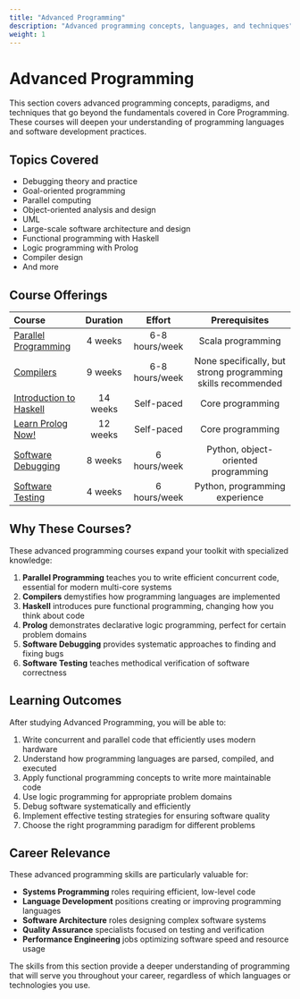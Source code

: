 ```yaml
---
title: "Advanced Programming"
description: "Advanced programming concepts, languages, and techniques"
weight: 1
---
```


# Advanced Programming

This section covers advanced programming concepts, paradigms, and techniques that go beyond the fundamentals covered in Core Programming. These courses will deepen your understanding of programming languages and software development practices.

## Topics Covered

- Debugging theory and practice
- Goal-oriented programming
- Parallel computing
- Object-oriented analysis and design
- UML
- Large-scale software architecture and design
- Functional programming with Haskell
- Logic programming with Prolog
- Compiler design
- And more

## Course Offerings

| Course | Duration | Effort | Prerequisites |
| :--- | :---: | :---: | :---: |
| [Parallel Programming](https://www.coursera.org/learn/scala-parallel-programming) | 4 weeks | 6-8 hours/week | Scala programming |
| [Compilers](https://www.edx.org/course/compilers) | 9 weeks | 6-8 hours/week | None specifically, but strong programming skills recommended |
| [Introduction to Haskell](https://www.seas.upenn.edu/~cis194/fall16/) | 14 weeks | Self-paced | Core programming |
| [Learn Prolog Now!](https://www.let.rug.nl/bos/lpn//lpnpage.php?pageid=online) | 12 weeks | Self-paced | Core programming |
| [Software Debugging](https://www.youtube.com/playlist?list=PLAwxTw4SYaPkxK63TiT88oEe-AIBhr96A) | 8 weeks | 6 hours/week | Python, object-oriented programming |
| [Software Testing](https://www.youtube.com/playlist?list=PLAwxTw4SYaPkWVHeC_8aSIbSxE_NXI76g) | 4 weeks | 6 hours/week | Python, programming experience |

## Why These Courses?

These advanced programming courses expand your toolkit with specialized knowledge:

1. **Parallel Programming** teaches you to write efficient concurrent code, essential for modern multi-core systems
2. **Compilers** demystifies how programming languages are implemented
3. **Haskell** introduces pure functional programming, changing how you think about code
4. **Prolog** demonstrates declarative logic programming, perfect for certain problem domains
5. **Software Debugging** provides systematic approaches to finding and fixing bugs
6. **Software Testing** teaches methodical verification of software correctness

## Learning Outcomes

After studying Advanced Programming, you will be able to:

1. Write concurrent and parallel code that efficiently uses modern hardware
2. Understand how programming languages are parsed, compiled, and executed
3. Apply functional programming concepts to write more maintainable code
4. Use logic programming for appropriate problem domains
5. Debug software systematically and efficiently
6. Implement effective testing strategies for ensuring software quality
7. Choose the right programming paradigm for different problems

## Career Relevance

These advanced programming skills are particularly valuable for:

- **Systems Programming** roles requiring efficient, low-level code
- **Language Development** positions creating or improving programming languages
- **Software Architecture** roles designing complex software systems
- **Quality Assurance** specialists focused on testing and verification
- **Performance Engineering** jobs optimizing software speed and resource usage

The skills from this section provide a deeper understanding of programming that will serve you throughout your career, regardless of which languages or technologies you use. 